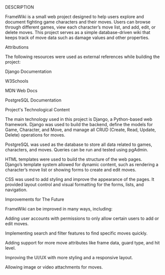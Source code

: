 DESCRIPTION

FrameWiki is a small web project designed to help users explore and document fighting game characters and their moves. Users can browse through different games, view each character’s move list, and add, edit, or delete moves. This project serves as a simple database-driven wiki that keeps track of move data such as damage values and other properties.

Attributions

The following resources were used as external references while building the project:

Django Documentation

W3Schools

MDN Web Docs

PostgreSQL Documentation

Project's Technological Content

The main technology used in this project is Django, a Python-based web framework. Django was used to build the backend, define the models for Game, Character, and Move, and manage all CRUD (Create, Read, Update, Delete) operations for moves.

PostgreSQL was used as the database to store all data related to games, characters, and moves. Queries can be run and tested using pgAdmin.

HTML templates were used to build the structure of the web pages. Django’s template system allowed for dynamic content, such as rendering a character’s move list or showing forms to create and edit moves.

CSS was used to add styling and improve the appearance of the pages. It provided layout control and visual formatting for the forms, lists, and navigation.

Improvements for The Future

FrameWiki can be improved in many ways, including:

Adding user accounts with permissions to only allow certain users to add or edit moves.

Implementing search and filter features to find specific moves quickly.

Adding support for more move attributes like frame data, guard type, and hit level.

Improving the UI/UX with more styling and a responsive layout.

Allowing image or video attachments for moves.
